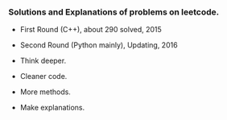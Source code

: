 
### Solutions and Explanations of problems on leetcode.


-  First Round (C++), about 290 solved, 2015

-  Second Round (Python mainly), Updating, 2016

  - Think deeper.
  - Cleaner code.
  - More methods.
  - Make explanations.


